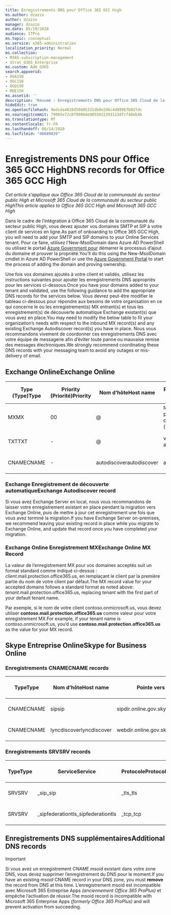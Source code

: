 ```yaml
---
title: Enregistrements DNS pour Office 365 GCC High
ms.author: dzazzo
author: dzazzo
manager: dzazzo
ms.date: 05/19/2020
audience: ITPro
ms.topic: conceptual
ms.service: o365-administration
localization_priority: Normal
ms.collection:
- M365-subscription-management
- Strat_O365_Enterprise
ms.custom: Adm_O365
search.appverid:
- OGA150
- OGC150
- OGD150
- MOE150
ms.assetid: ''
description: 'Résumé : Enregistrements DNS pour Office 365 Cloud de la communauté du secteur public élevé'
hideEdit: true
ms.openlocfilehash: 9edcda4616d50d05331db0e2d6c4d89967b02fdc
ms.sourcegitcommit: 79065e72c0799064e9055022393113dfcf40eb4b
ms.translationtype: MT
ms.contentlocale: fr-FR
ms.lasthandoff: 08/14/2020
ms.locfileid: "46689820"
---
```

# <a name="dns-records-for-office-365-gcc-high"></a><span data-ttu-id="4c991-103">Enregistrements DNS pour Office 365 GCC High</span><span class="sxs-lookup"><span data-stu-id="4c991-103">DNS records for Office 365 GCC High</span></span>

<span data-ttu-id="4c991-104">*Cet article s’applique aux Office 365 Cloud de la communauté du secteur public High et Microsoft 365 Cloud de la communauté du secteur public High*</span><span class="sxs-lookup"><span data-stu-id="4c991-104">*This article applies to Office 365 GCC High and Microsoft 365 GCC High*</span></span>

<span data-ttu-id="4c991-105">Dans le cadre de l’intégration à Office 365 Cloud de la communauté du secteur public High, vous devez ajouter vos domaines SMTP et SIP à votre client de services en ligne.</span><span class="sxs-lookup"><span data-stu-id="4c991-105">As part of onboarding to Office 365 GCC High, you will need to add your SMTP and SIP domains to your Online Services tenant.</span></span>  <span data-ttu-id="4c991-106">Pour ce faire, utilisez l'New-MsolDomain dans Azure AD PowerShell ou utilisez le portail [Azure Government pour](https://portal.azure.us) démarrer le processus d’ajout du domaine et prouver la propriété.</span><span class="sxs-lookup"><span data-stu-id="4c991-106">You’ll do this using the New-MsolDomain cmdlet in Azure AD PowerShell or use the [Azure Government Portal](https://portal.azure.us) to start the process of adding the domain and proving ownership.</span></span>

<span data-ttu-id="4c991-107">Une fois vos domaines ajoutés à votre client et validés, utilisez les instructions suivantes pour ajouter les enregistrements DNS appropriés pour les services ci-dessous.</span><span class="sxs-lookup"><span data-stu-id="4c991-107">Once you have your domains added to your tenant and validated, use the following guidance to add the appropriate DNS records for the services below.</span></span>  <span data-ttu-id="4c991-108">Vous devrez peut-être modifier le tableau ci-dessous pour répondre aux besoins de votre organisation en ce qui concerne le ou les enregistrement(s) MX entrant(s) et tous les enregistrement(s) de découverte automatique Exchange existant(s) que vous avez en place.</span><span class="sxs-lookup"><span data-stu-id="4c991-108">You may need to modify the below table to fit your organization’s needs with respect to the inbound MX record(s) and any existing Exchange Autodiscover record(s) you have in place.</span></span>  <span data-ttu-id="4c991-109">Nous vous recommandons vivement de coordonner ces enregistrements DNS avec votre équipe de messagerie afin d’éviter toute panne ou mauvaise remise des messages électroniques.</span><span class="sxs-lookup"><span data-stu-id="4c991-109">We strongly recommend coordinating these DNS records with your messaging team to avoid any outages or mis-delivery of email.</span></span>

## <a name="exchange-online"></a><span data-ttu-id="4c991-110">Exchange Online</span><span class="sxs-lookup"><span data-stu-id="4c991-110">Exchange Online</span></span>

| <span data-ttu-id="4c991-111">Type (Type)</span><span class="sxs-lookup"><span data-stu-id="4c991-111">Type</span></span> | <span data-ttu-id="4c991-112">Priority (Priorité)</span><span class="sxs-lookup"><span data-stu-id="4c991-112">Priority</span></span> | <span data-ttu-id="4c991-113">Nom d’hôte</span><span class="sxs-lookup"><span data-stu-id="4c991-113">Host name</span></span> | <span data-ttu-id="4c991-114">Pointe vers l’adresse ou la valeur</span><span class="sxs-lookup"><span data-stu-id="4c991-114">Points to address or value</span></span> | <span data-ttu-id="4c991-115">Durée de vie</span><span class="sxs-lookup"><span data-stu-id="4c991-115">TTL</span></span> |
| --- | --- | --- | --- | --- |
| <span data-ttu-id="4c991-116">MX</span><span class="sxs-lookup"><span data-stu-id="4c991-116">MX</span></span> | <span data-ttu-id="4c991-117">0</span><span class="sxs-lookup"><span data-stu-id="4c991-117">0</span></span> | @ | <span data-ttu-id="4c991-118">*tenant*.mail.protection.office365.us (voir ci-dessous pour plus d’informations)</span><span class="sxs-lookup"><span data-stu-id="4c991-118">*tenant*.mail.protection.office365.us (see below for additional details)</span></span> | <span data-ttu-id="4c991-119">1 Hour</span><span class="sxs-lookup"><span data-stu-id="4c991-119">1 Hour</span></span> |
| <span data-ttu-id="4c991-120">TXT</span><span class="sxs-lookup"><span data-stu-id="4c991-120">TXT</span></span> | - | @ | <span data-ttu-id="4c991-121">v=spf1 include:spf.protection.office365.us -all</span><span class="sxs-lookup"><span data-stu-id="4c991-121">v=spf1 include:spf.protection.office365.us -all</span></span> | <span data-ttu-id="4c991-122">1 heure</span><span class="sxs-lookup"><span data-stu-id="4c991-122">1 Hour</span></span> |
| <span data-ttu-id="4c991-123">CNAME</span><span class="sxs-lookup"><span data-stu-id="4c991-123">CNAME</span></span> | - | <span data-ttu-id="4c991-124">autodiscover</span><span class="sxs-lookup"><span data-stu-id="4c991-124">autodiscover</span></span> | <span data-ttu-id="4c991-125">autodiscover.office365.us</span><span class="sxs-lookup"><span data-stu-id="4c991-125">autodiscover.office365.us</span></span> | <span data-ttu-id="4c991-126">1 Hour</span><span class="sxs-lookup"><span data-stu-id="4c991-126">1 Hour</span></span> |

### <a name="exchange-autodiscover-record"></a><span data-ttu-id="4c991-127">Exchange Enregistrement de découverte automatique</span><span class="sxs-lookup"><span data-stu-id="4c991-127">Exchange Autodiscover record</span></span>

<span data-ttu-id="4c991-128">Si vous avez Exchange Server en local, nous vous recommandons de laisser votre enregistrement existant en place pendant la migration vers Exchange Online, puis de mettre à jour cet enregistrement une fois que vous avez terminé la migration.</span><span class="sxs-lookup"><span data-stu-id="4c991-128">If you have Exchange Server on-premises, we recommend leaving your existing record in place while you migrate to Exchange Online, and update that record once you have completed your migration.</span></span> 

### <a name="exchange-online-mx-record"></a><span data-ttu-id="4c991-129">Exchange Online Enregistrement MX</span><span class="sxs-lookup"><span data-stu-id="4c991-129">Exchange Online MX Record</span></span>

<span data-ttu-id="4c991-130">La valeur de l’enregistrement MX pour vos domaines acceptés suit un format  standard comme indiqué ci-dessus : *client*.mail.protection.office365.us, en remplaçant le client par la première partie du nom de votre client par défaut.</span><span class="sxs-lookup"><span data-stu-id="4c991-130">The MX record value for your accepted domains follows a standard format as noted above: *tenant*.mail.protection.office365.us, replacing *tenant* with the first part of your default tenant name.</span></span>

<span data-ttu-id="4c991-131">Par exemple, si le nom de votre client contoso.onmicrosoft.us, vous devez utiliser **contoso.mail.protection.office365.us** comme valeur pour votre enregistrement MX.</span><span class="sxs-lookup"><span data-stu-id="4c991-131">For example, if your tenant name is contoso.onmicrosoft.us, you’d use **contoso.mail.protection.office365.us** as the value for your MX record.</span></span>

## <a name="skype-for-business-online"></a><span data-ttu-id="4c991-132">Skype Entreprise Online</span><span class="sxs-lookup"><span data-stu-id="4c991-132">Skype for Business Online</span></span>

### <a name="cname-records"></a><span data-ttu-id="4c991-133">Enregistrements CNAME</span><span class="sxs-lookup"><span data-stu-id="4c991-133">CNAME records</span></span>

| <span data-ttu-id="4c991-134">Type</span><span class="sxs-lookup"><span data-stu-id="4c991-134">Type</span></span> | <span data-ttu-id="4c991-135">Nom d’hôte</span><span class="sxs-lookup"><span data-stu-id="4c991-135">Host name</span></span> | <span data-ttu-id="4c991-136">Pointe vers l’adresse ou la valeur</span><span class="sxs-lookup"><span data-stu-id="4c991-136">Points to address or value</span></span> | <span data-ttu-id="4c991-137">Durée de vie</span><span class="sxs-lookup"><span data-stu-id="4c991-137">TTL</span></span> |
| --- | --- | --- | --- |
| <span data-ttu-id="4c991-138">CNAME</span><span class="sxs-lookup"><span data-stu-id="4c991-138">CNAME</span></span> | <span data-ttu-id="4c991-139">sip</span><span class="sxs-lookup"><span data-stu-id="4c991-139">sip</span></span> | <span data-ttu-id="4c991-140">sipdir.online.gov.skypeforbusiness.us</span><span class="sxs-lookup"><span data-stu-id="4c991-140">sipdir.online.gov.skypeforbusiness.us</span></span> | <span data-ttu-id="4c991-141">1 heure</span><span class="sxs-lookup"><span data-stu-id="4c991-141">1 Hour</span></span> |
| <span data-ttu-id="4c991-142">CNAME</span><span class="sxs-lookup"><span data-stu-id="4c991-142">CNAME</span></span> | <span data-ttu-id="4c991-143">lyncdiscover</span><span class="sxs-lookup"><span data-stu-id="4c991-143">lyncdiscover</span></span> | <span data-ttu-id="4c991-144">webdir.online.gov.skypeforbusiness.us</span><span class="sxs-lookup"><span data-stu-id="4c991-144">webdir.online.gov.skypeforbusiness.us</span></span> | <span data-ttu-id="4c991-145">1 Hour</span><span class="sxs-lookup"><span data-stu-id="4c991-145">1 Hour</span></span> |

### <a name="srv-records"></a><span data-ttu-id="4c991-146">Enregistrements SRV</span><span class="sxs-lookup"><span data-stu-id="4c991-146">SRV records</span></span>

| <span data-ttu-id="4c991-147">Type</span><span class="sxs-lookup"><span data-stu-id="4c991-147">Type</span></span> | <span data-ttu-id="4c991-148">Service</span><span class="sxs-lookup"><span data-stu-id="4c991-148">Service</span></span> | <span data-ttu-id="4c991-149">Protocole</span><span class="sxs-lookup"><span data-stu-id="4c991-149">Protocol</span></span> | <span data-ttu-id="4c991-150">Port</span><span class="sxs-lookup"><span data-stu-id="4c991-150">Port</span></span> | <span data-ttu-id="4c991-151">Pondération</span><span class="sxs-lookup"><span data-stu-id="4c991-151">Weight</span></span> | <span data-ttu-id="4c991-152">Priorité</span><span class="sxs-lookup"><span data-stu-id="4c991-152">Priority</span></span> | <span data-ttu-id="4c991-153">Nom</span><span class="sxs-lookup"><span data-stu-id="4c991-153">Name</span></span> | <span data-ttu-id="4c991-154">Target</span><span class="sxs-lookup"><span data-stu-id="4c991-154">Target</span></span> | <span data-ttu-id="4c991-155">Durée de vie</span><span class="sxs-lookup"><span data-stu-id="4c991-155">TTL</span></span> |
| --- | --- | --- | --- | --- | --- | --- | --- | --- |
| <span data-ttu-id="4c991-156">SRV</span><span class="sxs-lookup"><span data-stu-id="4c991-156">SRV</span></span> | <span data-ttu-id="4c991-157">\_sip</span><span class="sxs-lookup"><span data-stu-id="4c991-157">\_sip</span></span> | <span data-ttu-id="4c991-158">\_tls</span><span class="sxs-lookup"><span data-stu-id="4c991-158">\_tls</span></span> | <span data-ttu-id="4c991-159">443</span><span class="sxs-lookup"><span data-stu-id="4c991-159">443</span></span> | <span data-ttu-id="4c991-160">1</span><span class="sxs-lookup"><span data-stu-id="4c991-160">1</span></span> | <span data-ttu-id="4c991-161">100</span><span class="sxs-lookup"><span data-stu-id="4c991-161">100</span></span> | @ | <span data-ttu-id="4c991-162">sipdir.online.gov.skypeforbusiness.us</span><span class="sxs-lookup"><span data-stu-id="4c991-162">sipdir.online.gov.skypeforbusiness.us</span></span> | <span data-ttu-id="4c991-163">1 heure</span><span class="sxs-lookup"><span data-stu-id="4c991-163">1 Hour</span></span> |
| <span data-ttu-id="4c991-164">SRV</span><span class="sxs-lookup"><span data-stu-id="4c991-164">SRV</span></span> | <span data-ttu-id="4c991-165">\_sipfederationtls</span><span class="sxs-lookup"><span data-stu-id="4c991-165">\_sipfederationtls</span></span> | <span data-ttu-id="4c991-166">\_tcp</span><span class="sxs-lookup"><span data-stu-id="4c991-166">\_tcp</span></span> | <span data-ttu-id="4c991-167">5061</span><span class="sxs-lookup"><span data-stu-id="4c991-167">5061</span></span> | <span data-ttu-id="4c991-168">1</span><span class="sxs-lookup"><span data-stu-id="4c991-168">1</span></span> | <span data-ttu-id="4c991-169">100</span><span class="sxs-lookup"><span data-stu-id="4c991-169">100</span></span> | @ | <span data-ttu-id="4c991-170">sipfed.online.gov.skypeforbusiness.us</span><span class="sxs-lookup"><span data-stu-id="4c991-170">sipfed.online.gov.skypeforbusiness.us</span></span> | <span data-ttu-id="4c991-171">1 Hour</span><span class="sxs-lookup"><span data-stu-id="4c991-171">1 Hour</span></span> |

## <a name="additional-dns-records"></a><span data-ttu-id="4c991-172">Enregistrements DNS supplémentaires</span><span class="sxs-lookup"><span data-stu-id="4c991-172">Additional DNS records</span></span>

> [!IMPORTANT]
> <span data-ttu-id="4c991-173">Si vous avez un enregistrement *CNAME msoid* existant dans  votre zone DNS, vous devez supprimer l’enregistrement du DNS pour le moment.</span><span class="sxs-lookup"><span data-stu-id="4c991-173">If you have an existing *msoid* CNAME record in your DNS zone, you must **remove** the record from DNS at this time.</span></span>  <span data-ttu-id="4c991-174">L’enregistrement msoid est incompatible avec Microsoft 365 Entreprise Apps *(anciennement Office 365 ProPlus)* et empêche l’activation de réussir.</span><span class="sxs-lookup"><span data-stu-id="4c991-174">The msoid record is incompatible with Microsoft 365 Enterprise Apps *(formerly Office 365 ProPlus)* and will prevent activation from succeeding.</span></span>

